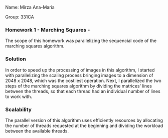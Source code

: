 Name: Mirza Ana-Maria

Group: 331CA


### Homework 1 - Marching Squares -
The scope of this homework was parallelizing the sequencial code of the marching squares algorithm.

### Solution
In order to speed up the processing of images in this algorithm, I started with parallelizing the scaling process bringing images to a dimension of 2048 x 2048, which was the costliest operation. Next, I parallelized the two steps of the marching squares algorithm by dividing the matrices' lines between the threads, so that each thread had an individual number of lines to work with.

### Scalability
The parallel version of this algorithm uses efficiently resources by allocating the number of threads requested at the beginning and dividing the workload between the available threads.
